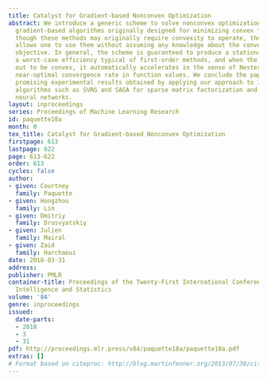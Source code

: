 ```yaml
---
title: Catalyst for Gradient-based Nonconvex Optimization
abstract: We introduce a generic scheme to solve nonconvex optimization problems using
  gradient-based algorithms originally designed for minimizing convex functions. Even
  though these methods may originally require convexity to operate, the proposed approach
  allows one to use them without assuming any knowledge about the convexity of the
  objective. In general, the scheme is guaranteed to produce a stationary point with
  a worst-case efficiency typical of first-order methods, and when the objective turns
  out to be convex, it automatically accelerates in the sense of Nesterov and achieves
  near-optimal convergence rate in function values. We conclude the paper by showing
  promising experimental results obtained by applying our approach to incremental
  algorithms such as SVRG and SAGA for sparse matrix factorization and for learning
  neural networks.
layout: inproceedings
series: Proceedings of Machine Learning Research
id: paquette18a
month: 0
tex_title: Catalyst for Gradient-based Nonconvex Optimization
firstpage: 613
lastpage: 622
page: 613-622
order: 613
cycles: false
author:
- given: Courtney
  family: Paquette
- given: Hongzhou
  family: Lin
- given: Dmitriy
  family: Drusvyatskiy
- given: Julien
  family: Mairal
- given: Zaid
  family: Harchaoui
date: 2018-03-31
address: 
publisher: PMLR
container-title: Proceedings of the Twenty-First International Conference on Artificial
  Intelligence and Statistics
volume: '84'
genre: inproceedings
issued:
  date-parts:
  - 2018
  - 3
  - 31
pdf: http://proceedings.mlr.press/v84/paquette18a/paquette18a.pdf
extras: []
# Format based on citeproc: http://blog.martinfenner.org/2013/07/30/citeproc-yaml-for-bibliographies/
---
```

